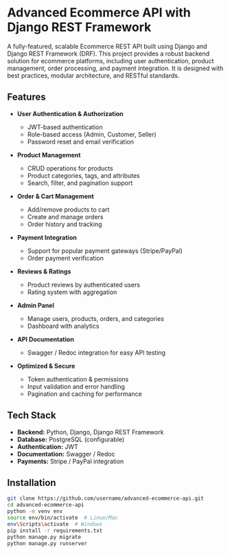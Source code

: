 # Advanced Ecommerce API with Django REST Framework

A fully-featured, scalable Ecommerce REST API built using Django and Django REST Framework (DRF). This project provides a robust backend solution for ecommerce platforms, including user authentication, product management, order processing, and payment integration. It is designed with best practices, modular architecture, and RESTful standards.

## Features

- **User Authentication & Authorization**
  - JWT-based authentication
  - Role-based access (Admin, Customer, Seller)
  - Password reset and email verification

- **Product Management**
  - CRUD operations for products
  - Product categories, tags, and attributes
  - Search, filter, and pagination support

- **Order & Cart Management**
  - Add/remove products to cart
  - Create and manage orders
  - Order history and tracking

- **Payment Integration**
  - Support for popular payment gateways (Stripe/PayPal)
  - Order payment verification

- **Reviews & Ratings**
  - Product reviews by authenticated users
  - Rating system with aggregation

- **Admin Panel**
  - Manage users, products, orders, and categories
  - Dashboard with analytics

- **API Documentation**
  - Swagger / Redoc integration for easy API testing

- **Optimized & Secure**
  - Token authentication & permissions
  - Input validation and error handling
  - Pagination and caching for performance

## Tech Stack

- **Backend:** Python, Django, Django REST Framework  
- **Database:** PostgreSQL (configurable)  
- **Authentication:** JWT  
- **Documentation:** Swagger / Redoc  
- **Payments:** Stripe / PayPal integration  

## Installation

```bash
git clone https://github.com/username/advanced-ecommerce-api.git
cd advanced-ecommerce-api
python -m venv env
source env/bin/activate  # Linux/Mac
env\Scripts\activate  # Windows
pip install -r requirements.txt
python manage.py migrate
python manage.py runserver